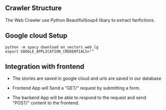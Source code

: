 ## Crawler Structure

The Web Crawler use Python BeautifulSoup4 libary to extract fanfictions.

## Google cloud Setup
```
python -m spacy download en_vectors_web_lg
export GOOGLE_APPLICATION_CREDENTIALS=""
```

## Integration with frontend

- The stories are saved in google cloud and urls are saved in our database

- Frontend App will Send a "GET/" request by submitting a form.

- The backend App will be able to respond to the request 
and send "POST/" content to the frontend.